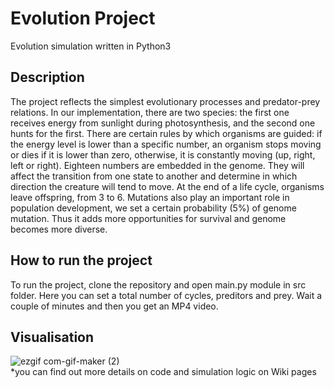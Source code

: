 # Evolution Project
Evolution simulation written in Python3
## Description
The project reflects the simplest evolutionary processes and predator-prey relations. In our implementation, there are two species: the first one receives energy from sunlight during photosynthesis, and the second one hunts for the first. There are certain rules by which organisms are guided: if the energy level is lower than a specific number, an organism stops moving or dies if it is lower than zero, otherwise, it is constantly moving (up, right, left or right). Eighteen numbers are embedded in the genome. They will affect the transition from one state to another and determine in which direction the creature will tend to move. At the end of a life cycle, organisms leave offspring, from 3 to 6. Mutations also play an important role in population development, we set a certain probability (5%) of genome mutation. Thus it adds more opportunities for survival and genome becomes more diverse. 
## How to run the project
To run the project, clone the repository and open main.py module in src folder. Here you can set a total number of cycles, preditors and prey. Wait a couple of minutes and then you get an MP4 video.
## Visualisation
![ezgif com-gif-maker (2)](https://user-images.githubusercontent.com/91615687/172068872-384841a0-f3d0-48e9-b015-e18b81f270a3.gif) <br />
*you can find out more details on code and simulation logic on Wiki pages
